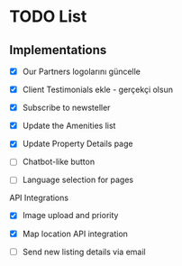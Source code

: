# TODO List

## Implementations

- [X] Our Partners logolarını güncelle
- [X] Client Testimonials ekle - gerçekçi olsun

- [X] Subscribe to newsteller

- [X] Update the Amenities list
- [X] Update Property Details page
- [ ] Chatbot-like button


- [ ] Language selection for pages

API Integrations
- [X] Image upload and priority
- [X] Map location API integration
- [ ] Send new listing details via email



